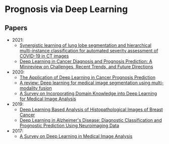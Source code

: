 # Prognosis via Deep Learning

## Papers
- 2021:
  - [Synergistic learning of lung lobe segmentation and hierarchical multi-instance classification for automated severity assessment of COVID-19 in CT images](https://www.ncbi.nlm.nih.gov/pmc/articles/PMC7816595/)
  - [Deep Learning in Cancer Diagnosis and Prognosis Prediction: A Minireview on Challenges, Recent Trends, and Future Directions](https://downloads.hindawi.com/journals/cmmm/2021/9025470.pdf)
- 2020:
  - [The Application of Deep Learning in Cancer Prognosis Prediction](https://www.mdpi.com/2072-6694/12/3/603/htm)
  - [A review: Deep learning for medical image segmentation using multi-modality fusion](https://reader.elsevier.com/reader/sd/pii/S2590005619300049?token=15CBC6BEA164BAB381B7A09455F20DF4D69D73102AF7BA1859EDCD2DBC4BF3B6B88321F7237D95F4F6A436CEEA4A4F4C&originRegion=us-east-1&originCreation=20220128034808)
  - [A Survey on Incorporating Domain Knowledge into Deep Learning for Medical Image Analysis](https://arxiv.org/pdf/2004.12150.pdf)
- 2019:
  - [Deep Learning Based Analysis of Histopathological Images of Breast Cancer](https://internal-journal.frontiersin.org/articles/10.3389/fgene.2019.00080/full)
  - [Deep Learning in Alzheimer's Disease: Diagnostic Classification and Prognostic Prediction Using Neuroimaging Data](https://arxiv.org/pdf/1905.00931.pdf)
- 2017:
  - [A Survey on Deep Learning in Medical Image Analysis](https://arxiv.org/pdf/1702.05747.pdf)
